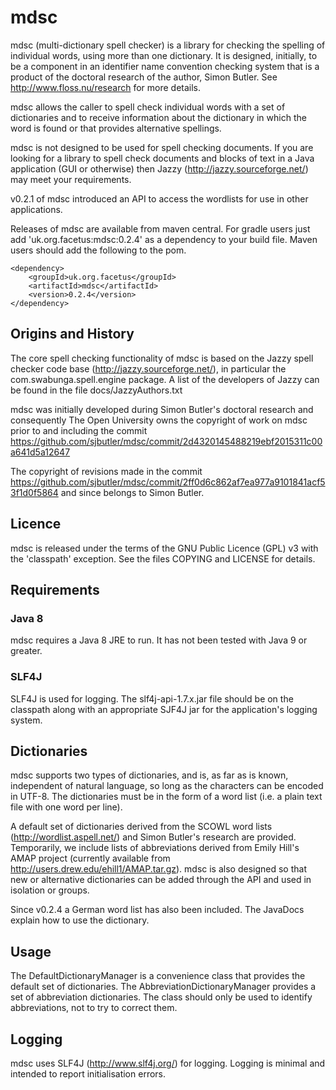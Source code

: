 # mdsc

mdsc (multi-dictionary spell checker) is a library for checking the spelling 
of individual words, using more than one dictionary. It is designed, 
initially, to be a component in an identifier name convention checking system 
that is a product of the doctoral research of the author, Simon Butler.
See http://www.floss.nu/research for more details.

mdsc allows the caller to spell check individual words with a set of 
dictionaries and to receive information about the dictionary in which 
the word is found or that provides alternative spellings.

mdsc is not designed to be used for spell checking documents. If you are 
looking for a library to spell check documents and blocks of text in a 
Java application (GUI or otherwise) then Jazzy 
(http://jazzy.sourceforge.net/) may meet your requirements.

v0.2.1 of mdsc introduced an API to access the wordlists for use in
other applications. 

Releases of mdsc are available from maven central. For gradle users
just add 'uk.org.facetus:mdsc:0.2.4' as a dependency to your build
file. Maven users should add the following to the pom.

```
<dependency>
    <groupId>uk.org.facetus</groupId>
    <artifactId>mdsc</artifactId>
    <version>0.2.4</version>
</dependency>
```

## Origins and History

The core spell checking functionality of mdsc is based on the Jazzy spell 
checker code base (http://jazzy.sourceforge.net/), in particular the 
com.swabunga.spell.engine package. A list of the developers of Jazzy can 
be found in the file docs/JazzyAuthors.txt

mdsc was initially developed during Simon Butler's doctoral research and 
consequently The Open University owns the copyright of work on mdsc prior to 
and including the commit https://github.com/sjbutler/mdsc/commit/2d4320145488219ebf2015311c00a641d5a12647

The copyright of revisions made in the commit https://github.com/sjbutler/mdsc/commit/2ff0d6c862af7ea977a9101841acf53f1d0f5864
and since belongs to Simon Butler.

## Licence

mdsc is released under the terms of the GNU Public Licence (GPL) v3 with 
the 'classpath' exception. See the files COPYING and LICENSE for details.

## Requirements
### Java 8
mdsc requires a Java 8 JRE to run. It has not been tested with Java 9 or greater. 

### SLF4J
SLF4J is used for logging. The slf4j-api-1.7.x.jar file should be on the 
classpath along with an appropriate SJF4J jar for the application's 
logging system.
 

## Dictionaries

mdsc supports two types of dictionaries, and is, as far as is known, 
independent of natural language, so long as the characters can be encoded 
in UTF-8. The dictionaries must be in the form of a word list (i.e. a 
plain text file with one word per line).

A default set of dictionaries derived from the SCOWL word lists
(http://wordlist.aspell.net/) and Simon Butler's research are provided. 
Temporarily, we include lists of abbreviations derived from Emily Hill's AMAP project
(currently available from http://users.drew.edu/ehill1/AMAP.tar.gz). 
mdsc is also designed so that new or alternative dictionaries can 
be added through the API and used in isolation or groups.

Since v0.2.4 a German word list has also been included. The JavaDocs explain 
how to use the dictionary.

## Usage

The DefaultDictionaryManager is a convenience class that provides the 
default set of dictionaries. The AbbreviationDictionaryManager 
provides a set of abbreviation dictionaries. The class should only 
be used to identify abbreviations, not to try to correct them.

## Logging

mdsc uses SLF4J (http://www.slf4j.org/) for logging. 
Logging is minimal and intended to report initialisation errors. 


